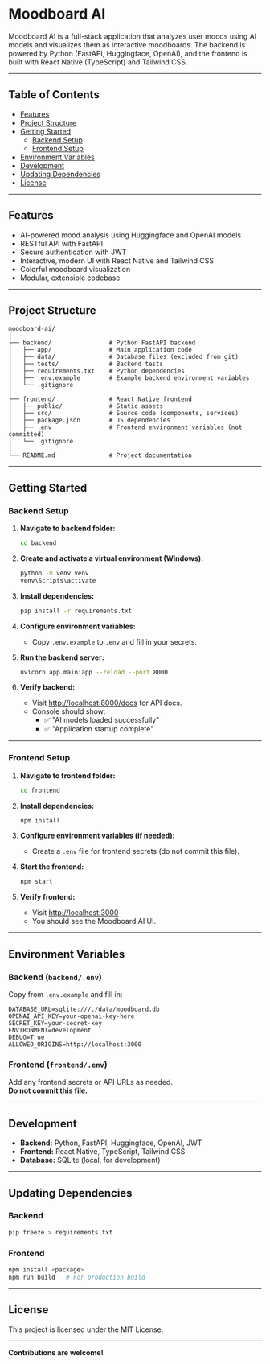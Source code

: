 # Moodboard AI

Moodboard AI is a full-stack application that analyzes user moods using AI models and visualizes them as interactive moodboards. The backend is powered by Python (FastAPI, Huggingface, OpenAI), and the frontend is built with React Native (TypeScript) and Tailwind CSS.

---

## Table of Contents

- [Features](#features)
- [Project Structure](#project-structure)
- [Getting Started](#getting-started)
  - [Backend Setup](#backend-setup)
  - [Frontend Setup](#frontend-setup)
- [Environment Variables](#environment-variables)
- [Development](#development)
- [Updating Dependencies](#updating-dependencies)
- [License](#license)

---

## Features

- AI-powered mood analysis using Huggingface and OpenAI models
- RESTful API with FastAPI
- Secure authentication with JWT
- Interactive, modern UI with React Native and Tailwind CSS
- Colorful moodboard visualization
- Modular, extensible codebase

---

## Project Structure

```
moodboard-ai/
│
├── backend/                # Python FastAPI backend
│   ├── app/                # Main application code
│   ├── data/               # Database files (excluded from git)
│   ├── tests/              # Backend tests
│   ├── requirements.txt    # Python dependencies
│   ├── .env.example        # Example backend environment variables
│   └── .gitignore
│
├── frontend/               # React Native frontend
│   ├── public/             # Static assets
│   ├── src/                # Source code (components, services)
│   ├── package.json        # JS dependencies
│   ├── .env                # Frontend environment variables (not committed)
│   └── .gitignore
│
└── README.md               # Project documentation
```

---

## Getting Started

### Backend Setup

1. **Navigate to backend folder:**
   ```sh
   cd backend
   ```

2. **Create and activate a virtual environment (Windows):**
   ```sh
   python -m venv venv
   venv\Scripts\activate
   ```

3. **Install dependencies:**
   ```sh
   pip install -r requirements.txt
   ```

4. **Configure environment variables:**
   - Copy `.env.example` to `.env` and fill in your secrets.

5. **Run the backend server:**
   ```sh
   uvicorn app.main:app --reload --port 8000
   ```

6. **Verify backend:**
   - Visit [http://localhost:8000/docs](http://localhost:8000/docs) for API docs.
   - Console should show:
     - ✅ "AI models loaded successfully"
     - ✅ "Application startup complete"

---

### Frontend Setup

1. **Navigate to frontend folder:**
   ```sh
   cd frontend
   ```

2. **Install dependencies:**
   ```sh
   npm install
   ```

3. **Configure environment variables (if needed):**
   - Create a `.env` file for frontend secrets (do not commit this file).

4. **Start the frontend:**
   ```sh
   npm start
   ```

5. **Verify frontend:**
   - Visit [http://localhost:3000](http://localhost:3000)
   - You should see the Moodboard AI UI.

---

## Environment Variables

### Backend (`backend/.env`)
Copy from `.env.example` and fill in:
```
DATABASE_URL=sqlite:///./data/moodboard.db
OPENAI_API_KEY=your-openai-key-here
SECRET_KEY=your-secret-key
ENVIRONMENT=development
DEBUG=True
ALLOWED_ORIGINS=http://localhost:3000
```

### Frontend (`frontend/.env`)
Add any frontend secrets or API URLs as needed.  
**Do not commit this file.**

---

## Development

- **Backend:** Python, FastAPI, Huggingface, OpenAI, JWT
- **Frontend:** React Native, TypeScript, Tailwind CSS
- **Database:** SQLite (local, for development)

---

## Updating Dependencies

### Backend
```sh
pip freeze > requirements.txt
```

### Frontend
```sh
npm install <package>
npm run build   # For production build
```

---

## License

This project is licensed under the MIT License.

---

**Contributions are welcome!**
